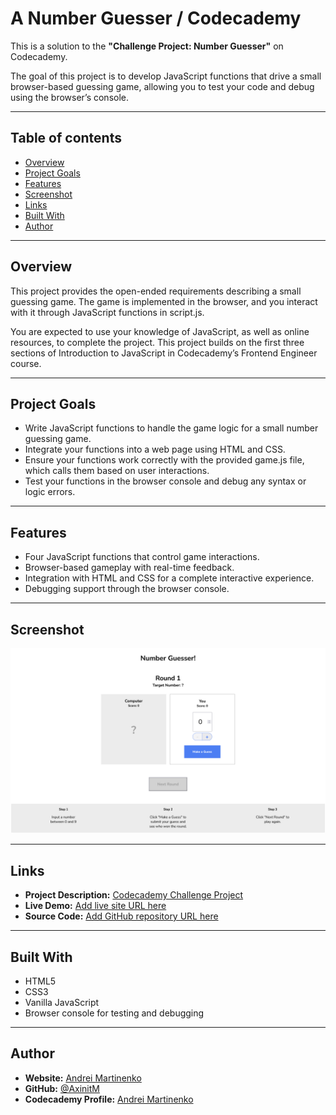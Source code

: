 # A Number Guesser / Codecademy

This is a solution to the **"Challenge Project: Number Guesser"** on Codecademy.

The goal of this project is to develop JavaScript functions that drive a small browser-based guessing game, allowing you to test your code and debug using the browser’s console.

---

## Table of contents

- [Overview](#overview)
- [Project Goals](#project-goals)
- [Features](#features)
- [Screenshot](#screenshot)
- [Links](#links)
- [Built With](#built-with)
- [Author](#author)
 
---

## Overview

This project provides the open-ended requirements describing a small guessing game. The game is implemented in the browser, and you interact with it through JavaScript functions in script.js.

You are expected to use your knowledge of JavaScript, as well as online resources, to complete the project. This project builds on the first three sections of Introduction to JavaScript in Codecademy’s Frontend Engineer course.

---

## Project Goals

- Write JavaScript functions to handle the game logic for a small number guessing game.
- Integrate your functions into a web page using HTML and CSS.
- Ensure your functions work correctly with the provided game.js file, which calls them based on user interactions.
- Test your functions in the browser console and debug any syntax or logic errors.

---

## Features

- Four JavaScript functions that control game interactions.
- Browser-based gameplay with real-time feedback.
- Integration with HTML and CSS for a complete interactive experience.
- Debugging support through the browser console.

---

## Screenshot

![](screenshot.png)

---

## Links

- **Project Description:** [Codecademy Challenge Project](https://www.codecademy.com/journeys/front-end-engineer/paths/fecj-22-building-interactive-websites/tracks/fecj-22-javascript-syntax-part-i/modules/wdcp-22-number-guesser-0b03857c-d568-47a9-9867-c73f1536d20c/projects/number-guesser-independent-practice)
- **Live Demo:** [Add live site URL here](https://your-live-site-url.com)
- **Source Code:** [Add GitHub repository URL here](https://github.com/...)

---

## Built With

- HTML5
- CSS3
- Vanilla JavaScript
- Browser console for testing and debugging

---

## Author

- **Website:** [Andrei Martinenko](https://www.frontender.biz/)  
- **GitHub:** [@AxinitM](https://github.com/AxinitM)  
- **Codecademy Profile:** [Andrei Martinenko](https://www.codecademy.com/profiles/system5869051486)
